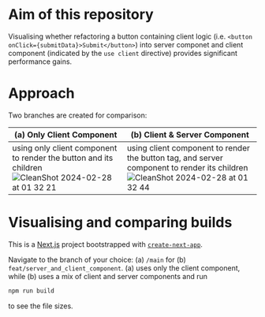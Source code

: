 
# Aim of this repository

Visualising whether refactoring a button containing client logic (i.e. `<button onClick={submitData}>Submit</button>`) into server componet and client component (indicated by the `use client` directive) provides significant performance gains.

# Approach

Two branches are created for comparison:

 | (a) Only Client Component | (b) Client & Server Component |
|-----------------------|---------------------------|
|using only client component to render the button and its children  ![CleanShot 2024-02-28 at 01 32 21](https://github.com/sheleoni/nextJS-server-components-performance-optimization/assets/85994674/3b5ef108-4553-4b60-a7cb-54e1c4ece290) | using client component to render the button tag, and server component to render its children ![CleanShot 2024-02-28 at 01 32 44](https://github.com/sheleoni/nextJS-server-components-performance-optimization/assets/85994674/5502274f-9e08-4415-bec0-1c7fc56be114)|


# Visualising and comparing builds

This is a [Next.js](https://nextjs.org/) project bootstrapped with [`create-next-app`](https://github.com/vercel/next.js/tree/canary/packages/create-next-app).

Navigate to the branch of your choice: (a) `/main` for (b) `feat/server_and_client_component`. (a) uses only the client component, while (b) uses a mix of client and server components and run 

```bash
npm run build
```
to see the file sizes. 

